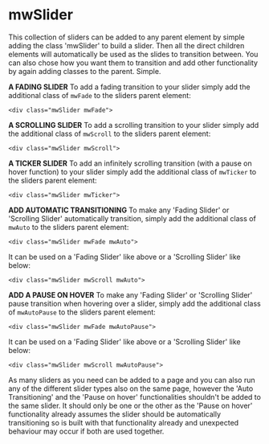 # mwSlider
This collection of sliders can be added to any parent element by simple adding the class 'mwSlider' to build a slider. Then all the direct children elements will automatically be used as the slides to transition between. You can also chose how you want them to transition and add other functionality by again adding classes to the parent. Simple.

**A FADING SLIDER**
To add a fading transition to your slider simply add the additional class of `mwFade` to the sliders parent element:

`<div class="mwSlider mwFade">`

**A SCROLLING SLIDER**
To add a scrolling transition to your slider simply add the additional class of `mwScroll` to the sliders parent element:

`<div class="mwSlider mwScroll">`

**A TICKER SLIDER**
To add an infinitely scrolling transition (with a pause on hover function) to your slider simply add the additional class of `mwTicker` to the sliders parent element:

`<div class="mwSlider mwTicker">`

**ADD AUTOMATIC TRANSITIONING**
To make any 'Fading Slider' or 'Scrolling Slider' automatically transition, simply add the additional class of `mwAuto` to the sliders parent element:

`<div class="mwSlider mwFade mwAuto">`

It can be used on a 'Fading Slider' like above or a 'Scrolling Slider' like below:

`<div class="mwSlider mwScroll mwAuto">`

**ADD A PAUSE ON HOVER**
To make any 'Fading Slider' or 'Scrolling Slider' pause transition when hovering over a slider, simply add the additional class of `mwAutoPause` to the sliders parent element:

`<div class="mwSlider mwFade mwAutoPause">`

It can be used on a 'Fading Slider' like above or a 'Scrolling Slider' like below:

`<div class="mwSlider mwScroll mwAutoPause">`

As many sliders as you need can be added to a page and you can also run any of the different slider types also on the same page, however the 'Auto Transitioning' and the 'Pause on hover' functionalities shouldn't be added to the same slider. It should only be one or the other as the 'Pause on hover' functionality already assumes the slider should be automatically transitioning so is built with that functionality already and unexpected behaviour may occur if both are used together.  

